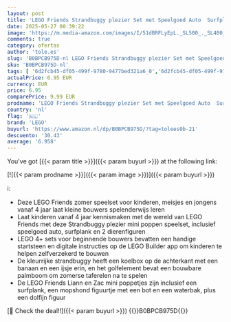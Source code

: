 ```yaml
---
layout: post
title: 'LEGO Friends Strandbuggy plezier Set met Speelgoed Auto  Surfplank  Poppetjes  Plus Dolfijn en Hond Speelgoed Dieren  Zomer Speelset voor Kinderen  Meisjes en Jongens vanaf 4+ 41725'
date: 2025-05-27 00:39:22
image: 'https://m.media-amazon.com/images/I/51dBRFLyEpL._SL500_._SL400_.jpg'
comments: true
category: ofertas
author: 'tole.es'
slug: 'B0BPCB975D-nl LEGO Friends Strandbuggy plezier Set met Speelgoed Auto...'
sku: 'B0BPCB975D-nl'
tags: [ '6d2fcb45-df05-499f-9780-9477bed321a6_0','6d2fcb45-df05-499f-9780-9477bed321a6_501','Arborist Merchandising Root','Bouw- & constructiespeelgoed','Educatief speelgoed','Montessori','Self Service','Special Features Stores','Speelgoed & spellen','Speelgoedbouwsets','lego','🇳🇱', ]
actualPrice: 6.95 EUR
currency: EUR
price: 6.95
comparePrice: 9.99 EUR
prodname: 'LEGO Friends Strandbuggy plezier Set met Speelgoed Auto  Surfplank  Poppetjes  Plus Dolfijn en Hond Speelgoed Dieren  Zomer Speelset voor Kinderen  Meisjes en Jongens vanaf 4+ 41725'
country: 'nl'
flag: '🇳🇱'
brand: 'LEGO'
buyurl: 'https://www.amazon.nl/dp/B0BPCB975D/?tag=tolees0b-21'
descuento: '30.43'
average: '6.958'
---
```


You've got [{{< param title >}}]({{< param buyurl >}}) at the following link:

[![{{< param prodname >}}]({{< param image >}})]({{< param buyurl >}})

ℹ️:

- Deze LEGO Friends zomer speelset voor kinderen, meisjes en jongens vanaf 4 jaar laat kleine bouwers spelenderwijs leren
- Laat kinderen vanaf 4 jaar kennismaken met de wereld van LEGO Friends met deze Strandbuggy plezier mini poppen speelset, inclusief speelgoed auto, surfplank en 2 dierenfiguren
- LEGO 4+ sets voor beginnende bouwers bevatten een handige startsteen en digitale instructies op de LEGO Builder app om kinderen te helpen zelfverzekerd te bouwen
- De kleurrijke strandbuggy heeft een koelbox op de achterkant met een banaan en een ijsje erin, en het golfelement bevat een bouwbare palmboom om zomerse taferelen na te spelen
- De LEGO Friends Liann en Zac mini poppetjes zijn inclusief een surfplank, een mopshond figuurtje met een bot en een waterbak, plus een dolfijn figuur

[🛒 Check the deal!!]({{< param buyurl >}})
{{<world>}}B0BPCB975D{{</world>}}
